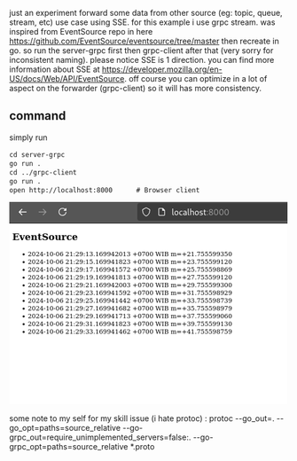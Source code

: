 just an experiment forward some data from other source (eg: topic, queue, stream, etc) use case using SSE. for this example i use grpc stream.
was inspired from EventSource repo in here https://github.com/EventSource/eventsource/tree/master then recreate in go. so run the server-grpc
first then grpc-client after that (very sorry for inconsistent naming). please notice SSE is 1 direction. you can find more information about SSE at https://developer.mozilla.org/en-US/docs/Web/API/EventSource. off course you can optimize in a lot of aspect on the forwarder (grpc-client) so it will has more consistency.

## command

simply run

    cd server-grpc
    go run .
    cd ../grpc-client
    go run .
    open http://localhost:8000      # Browser client 

![Screenshot](/browserclient.png)

some note to my self for my skill issue (i hate protoc) :
protoc --go_out=. --go_opt=paths=source_relative  --go-grpc_out=require_unimplemented_servers=false:. --go-grpc_opt=paths=source_relative *.proto



